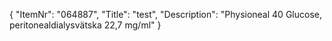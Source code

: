 {
  "ItemNr": "064887",
  "Title": "test",
  "Description": "Physioneal 40 Glucose, peritonealdialysvätska 22,7 mg/ml"
}
